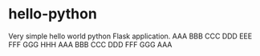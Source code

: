 # hello-python
Very simple hello world python Flask application.
AAA
BBB
CCC
DDD
EEE
FFF
GGG
HHH
AAA
BBB
CCC
DDD
FFF
GGG
AAA
